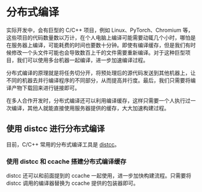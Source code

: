 # 分布式编译

实际开发中，会有巨型的 C/C++ 项目，例如 Linux、PyTorch、Chromium 等，这些项目的代码数量数以万计，在个人电脑上编译可能需要动辄几个小时，哪怕是在服务器上编译，可能耗费的时间也要数十分钟。即使有编译缓存，但是我们有时候修改一个头文件可能也会导致数百上千的文件需要重新编译。对于这种巨型项目，我们可以使用多台机器一起编译，进一步加速编译过程。

分布式编译的原理就是将任务切分开，将预处理后的源代码发送到其他机器上，让不同的机器去并行编译程序的不同部分，从而提高并行度。最后，我们只需要将编译产物下载回来进行链接即可。

在多人合作开发时，分布式编译还可以利用编译缓存，这样只需要一个人执行过一次编译，其他人就能直接使用服务器提供的缓存，大大加速构建过程。

## 使用 distcc 进行分布式编译

目前，C/C++ 常用的分布式编译工具是 [distcc](https://distcc.github.io/)。

### 使用 distcc 和 ccache 搭建分布式编译缓存

distcc 还可以和前面提到的 ccache 一起使用，进一步加快构建流程。只需要将 distcc 调用的编译器替换为 ccache 提供的包装器即可。